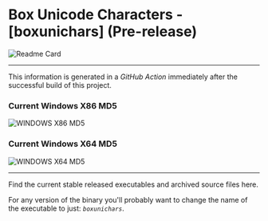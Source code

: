 # Box Unicode Characters - [boxunichars] (Pre-release)

![Readme Card](https://github-readme-stats.vercel.app/api/pin/?username=Lateralus138&repo=boxunichars)

---

This information is generated in a *GitHub Action* immediately after the successful build of this project.

### Current Windows X86 MD5

![WINDOWS X86 MD5](https://img.shields.io/endpoint?url=https://raw.githubusercontent.com/Lateralus138/boxunichars/master/docs/json/boxunichars_x86_md5.json)

### Current Windows X64 MD5

![WINDOWS X64 MD5](https://img.shields.io/endpoint?url=https://raw.githubusercontent.com/Lateralus138/boxunichars/master/docs/json/boxunichars_x64_md5.json)

---

Find the current stable released executables and archived source files here.

For any version of the binary you&#39;ll probably want to change the name of the executable to just&#58; *`boxunichars`*&#46;
